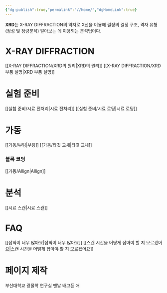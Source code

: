 ```yaml
---
{"dg-publish":true,"permalink":"//home/","dgHomeLink":true}
---
```



**XRD**는 X-RAY DIFFRACTION의 약자로 X선을 이용해 결정의 결정 구조, 격자 유형(정성 및 정량분석) 알아보는 데 이용되는 분석법이다.
# X-RAY DIFFRACTION 
[[X-RAY DIFFRACTION/XRD의 원리\|XRD의 원리]]
[[X-RAY DIFFRACTION/XRD 부품 설명\|XRD 부품 설명]]

# 실험 준비
[[실험 준비/시료 전처리\|시료 전처리]]
[[실험 준비/시료 로딩\|시료 로딩]]

# 가동
[[가동/부팅\|부팅]]
[[가동/타깃 교체\|타깃 교체]]
### 블록 코딩
[[가동/Allign\|Allign]]

# 분석
[[시료 스캔\|시료 스캔]]
# FAQ
[[잡픽이 너무 많아요\|잡픽이 너무 많아요]]
[[스캔 시간을 어떻게 잡아야 할 지 모르겠어요\|스캔 시간을 어떻게 잡아야 할 지 모르겠어요]]


# 페이지 제작
부산대학교 광물학 연구실
맨날 배고픈 애